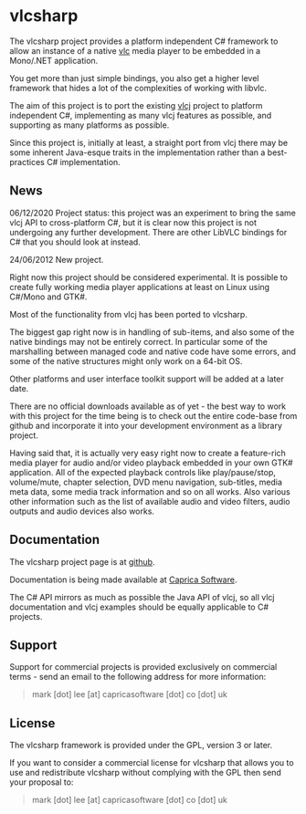 vlcsharp
========

The vlcsharp project provides a platform independent C# framework to allow an 
instance of a native [vlc](http://www.videolan.org/vlc "vlc") media player to be
embedded in a Mono/.NET application.

You get more than just simple bindings, you also get a higher level framework
that hides a lot of the complexities of working with libvlc.

The aim of this project is to port the existing [vlcj](http://caprica.github.com/vlcj "vlcj at github")
project to platform independent C#, implementing as many vlcj features as possible, 
and  supporting as many platforms as possible.

Since this project is, initially at least, a straight port from vlcj there may
be some inherent Java-esque traits in the implementation rather than a best-practices
C# implementation.

News
----

06/12/2020 Project status: this project was an experiment to bring the same vlcj API 
to cross-platform C#, but it is clear now this project is not undergoing any further
development. There are other LibVLC bindings for C# that you should look at instead.

24/06/2012 New project.

Right now this project should be considered experimental. It is possible to create
fully working media player applications at least on Linux using C#/Mono and GTK#.

Most of the functionality from vlcj has been ported to vlcsharp.

The biggest gap right now is in handling of sub-items, and also some of the native
bindings may not be entirely correct. In particular some of the marshalling between
managed code and native code have some errors, and some of the native structures
might only work on a 64-bit OS.

Other platforms and user interface toolkit support will be added at a later date.

There are no official downloads available as of yet - the best way to work with
this project for the time being is to check out the entire code-base from github
and incorporate it into your development environment as a library project.

Having said that, it is actually very easy right now to create a feature-rich media 
player for audio and/or video playback embedded in your own GTK# application. All
of the expected playback controls like play/pause/stop, volume/mute, chapter selection,
DVD menu navigation, sub-titles, media meta data, some media track information and
so on all works. Also various other information such as the list of available audio
and video filters, audio outputs and audio devices also works.

Documentation
-------------

The vlcsharp project page is at [github](http://caprica.github.com/vlcsharp "vlcsharp at github").

Documentation is being made available at [Caprica Software](http://www.capricasoftware.co.uk/wiki "Caprica Software WIKI"). 

The C# API mirrors as much as possible the Java API of vlcj, so all vlcj documentation
and vlcj examples should be equally applicable to C# projects.

Support
-------

Support for commercial projects is provided exclusively on commercial terms -
send an email to the following address for more information:

> mark [dot] lee [at] capricasoftware [dot] co [dot] uk

License
-------

The vlcsharp framework is provided under the GPL, version 3 or later.

If you want to consider a commercial license for vlcsharp that allows you to use and 
redistribute vlcsharp without complying with the GPL then send your proposal to:

> mark [dot] lee [at] capricasoftware [dot] co [dot] uk
